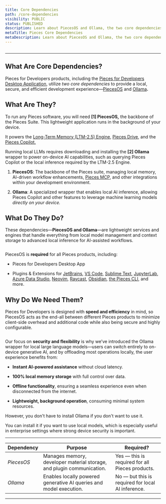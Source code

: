 ```yaml
---
title: Core Dependencies
path: /core-dependencies
visibility: PUBLIC
status: PUBLISHED
description: Learn about PiecesOS and Ollama, the two core dependencies that power the Pieces Desktop App and the entire Pieces for Developers suite of plugins and extensions.
metaTitle: Pieces Core Dependencies
metaDescription: Learn about PiecesOS and Ollama, the two core dependencies that power the Pieces Desktop App and the entire Pieces for Developers suite of plugins and extensions.
---
```


<Image src="https://storage.googleapis.com/hashnode_product_documentation_assets/core_dependencies_assets/figma_mockups/core_dependencies.png" alt="" align="center" fullwidth="true" />

***

## What Are Core Dependencies?

Pieces for Developers products, including the [Pieces for Developers Desktop Application](/products/desktop), utilize *two core dependencies* to provide a local, secure, and efficient development experience—[PiecesOS](/products/core-dependencies/pieces-os) and [Ollama](/products/core-dependencies/ollama)**.**

## What Are They?

To run any Pieces software, you will need **\[1] PiecesOS,** the backbone of the Pieces Suite. This lightweight application runs in the background of your device.

It powers the [Long-Term Memory (LTM-2.5) Engine](/products/core-dependencies/pieces-os#ltm-25), [Pieces Drive,](/products/desktop/drive) and the [Pieces Copilot.](/products/desktop/copilot)

Running local LLMs requires downloading and installing the **\[2] Ollama** wrapper to power on-device AI capabilities, such as querying Pieces Copilot or the local inference required by the LTM-2.5 Engine.

1. **PiecesOS**: The backbone of the Pieces suite, managing local memory, AI-driven workflow enhancements, [Pieces MCP](/products/mcp/get-started), and other integrations within your development environment.

2. **Ollama**: A specialized wrapper that enables local AI inference, allowing Pieces Copilot and other features to leverage machine learning models *directly on your device.*

## What Do They Do?

These dependencies—**PiecesOS and Ollama**—are lightweight services and engines that handle everything from local model management and context storage to advanced local inference for AI-assisted workflows.

<Image src="https://storage.googleapis.com/hashnode_product_documentation_assets/core_dependencies_assets/figma_mockups/pfd_x_piecesos_and_ollama.png" alt="" align="center" fullwidth="true" />

PiecesOS is **required** for all Pieces products, including:

* Pieces for Developers Desktop App

* Plugins & Extensions for [JetBrains](/products/extensions-plugins/jetbrains), [VS Code](/products/extensions-plugins/visual-studio-code), [Sublime Text](/products/extensions-plugins/sublime), [JupyterLab](/products/extensions-plugins/jupyterlab), [Azure Data Studio](/products/extensions-plugins/azure-data-studio), [Neovim](/products/extensions-plugins/neovim-plugin), [Raycast](/products/raycast), [Obsidian](/products/obsidian), [the Pieces CLI](/products/extensions-plugins/cli), and more.

## Why Do We Need Them?

Pieces for Developers is designed with **speed and efficiency** in mind, so PiecesOS acts as the end-all between different Pieces products to minimize client-side overhead and additional code while also being secure and highly configurable.

<Image src="https://storage.googleapis.com/hashnode_product_documentation_assets/core_dependencies_assets/figma_mockups/performance_privacy_flexibility.png" alt="" align="center" fullwidth="true" />

Our focus on **security and flexibility** is why we’ve introduced the Ollama wrapper for local large language models—users can switch entirely to on-device generative AI, and by offloading most operations locally, the user experience benefits from:

* **Instant AI-powered assistance** without cloud latency.

* **100% local memory storage** with full control over data.

* **Offline functionality**, ensuring a seamless experience even when disconnected from the internet.

* **Lightweight, background operation**, consuming minimal system resources.

However, you don't have to install Ollama if you don't want to use it.

You can install it if you want to use local models, which is especially useful in enterprise settings where strong device security is important.

***

| **Dependency** | **Purpose**                                                           | **Required?**                                     |
| -------------- | --------------------------------------------------------------------- | ------------------------------------------------- |
| *PiecesOS*     | Manages memory, developer material storage, and plugin communication. | Yes — this is required for all Pieces products.   |
| *Ollama*       | Enables locally powered generative AI queries and model execution.    | No — but this is required for local AI inference. |

***